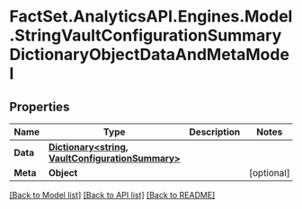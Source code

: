 # FactSet.AnalyticsAPI.Engines.Model.StringVaultConfigurationSummaryDictionaryObjectDataAndMetaModel

## Properties

Name | Type | Description | Notes
------------ | ------------- | ------------- | -------------
**Data** | [**Dictionary&lt;string, VaultConfigurationSummary&gt;**](VaultConfigurationSummary.md) |  | 
**Meta** | **Object** |  | [optional] 

[[Back to Model list]](../README.md#documentation-for-models) [[Back to API list]](../README.md#documentation-for-api-endpoints) [[Back to README]](../README.md)

